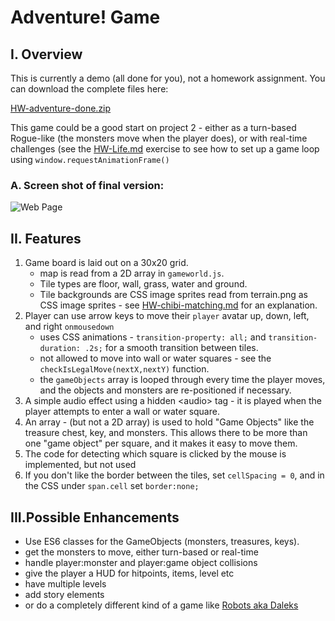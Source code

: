 # Adventure! Game

## I. Overview
This is currently a demo (all done for you), not a homework assignment. You can download the complete files here:

[HW-adventure-done.zip](_files/HW-adventure-done.zip)

This game could be a good start on project 2 - either as a turn-based Rogue-like (the monsters move when the player does), or with real-time challenges (see the [HW-Life.md](HW-life.md) exercise to see how to set up a game loop using `window.requestAnimationFrame()`

### A. Screen shot of final version:
![Web Page](images/adventure-1.jpg)

## II. Features
1. Game board is laid out on a 30x20 grid.
    - map is read from a 2D array in `gameworld.js`.
    - Tile types are floor, wall, grass, water and ground. 
    - Tile backgrounds are CSS image sprites read from terrain.png as CSS image sprites - see  [HW-chibi-matching.md](./HW-chibi-matching.md) for an explanation.
1. Player can use arrow keys to move their `player` avatar up, down, left, and right `onmousedown`
    - uses CSS animations - `transition-property: all;` and `transition-duration: .2s;` for a smooth transition between tiles.
    - not allowed to move into wall or water squares - see the `checkIsLegalMove(nextX,nextY)` function.
    - the `gameObjects` array is looped through every time the player moves, and the objects and monsters are re-positioned if necessary.
1. A simple audio effect using a hidden &lt;audio> tag - it is played when the player attempts to enter a wall or water square.
1. An array - (but not a 2D array) is used to hold "Game Objects" like the treasure chest, key, and monsters. This allows there to be more than one "game object" per square, and it makes it easy to move them.
1. The code for detecting which square is clicked by the mouse is implemented, but not used
1. If you don't like the border between the tiles, set `cellSpacing = 0`, and in the CSS under `span.cell` set `border:none;`

## III.Possible Enhancements
- Use ES6 classes for the GameObjects (monsters, treasures, keys).
- get the monsters to move, either turn-based or real-time
- handle player:monster and player:game object collisions
- give the player a HUD for hitpoints, items, level etc
- have multiple levels
- add story elements
- or do a completely different kind of a game like [Robots aka Daleks](https://en.wikipedia.org/wiki/Robots_(computer_game))
